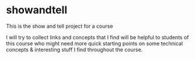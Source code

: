 # showandtell
This is the show and tell project for a course

I will try to collect links and concepts that I find will be helpful to students of this course who might need more quick starting points on some technical concepts & interesting stuff I find throughout the course. 


